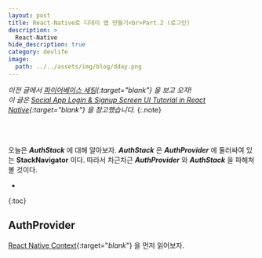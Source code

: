 ```yaml
---
layout: post
title: React-Native로 디데이 앱 만들기<br>Part.2 (로그인)
description: >
  React-Native
hide_description: true
category: devlife
image:
  path: ../../assets/img/blog/dday.png
---
```


*이전 글에서 [파이어베이스 세팅](https://alpha-src.github.io/devlife/2021-02-27-dday-partone/){:target="_blank_"} 을 보고 오자!*<br>
*이 글은 [Social App Login & Signup Screen UI Tutorial in React Native](https://www.youtube.com/watch?v=ZxP-0xbz5sg){:target="_blank_"} 을 참고했습니다.* 
{:.note}

<br><br>

오늘은 **_AuthStack_** 에 대해 알아보자. **_AuthStack_** 은 **_AuthProvider_** 에 둘러싸여 있는 **StackNavigator** 이다.
따라서 차근차근 **_AuthProvider_** 와 **_AuthStack_** 을 파해쳐 볼 것이다.

* 
{:toc}

## AuthProvider

[React Native Context](https://ko.reactjs.org/docs/context.html){:target="_blank_"} 을 먼저 읽어보자.